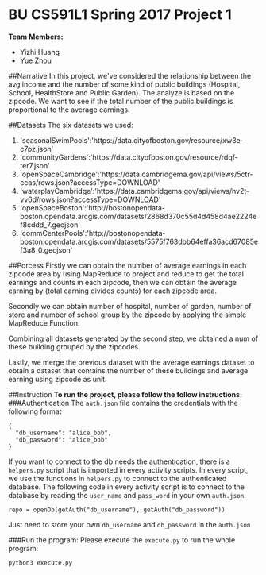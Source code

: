 # BU CS591L1 Spring 2017 Project 1

**Team Members:**
+ Yizhi Huang
+ Yue Zhou

##Narrative
In this project, we've considered the relationship between the avg income and the number of some kind of public buildings (Hospital, School, HealthStore and Public Garden). The analyze is based on the zipcode. We want to see if the total number of the public buildings is proportional to the average earnings.

##Datasets
The six datasets we used:
<ol>
<li>'seasonalSwimPools':'https://data.cityofboston.gov/resource/xw3e-c7pz.json'</li>
<li>'communityGardens':'https://data.cityofboston.gov/resource/rdqf-ter7.json'</li>
<li>'openSpaceCambridge':'https://data.cambridgema.gov/api/views/5ctr-ccas/rows.json?accessType=DOWNLOAD'</li>
<li>'waterplayCambridge':'https://data.cambridgema.gov/api/views/hv2t-vv6d/rows.json?accessType=DOWNLOAD'</li>
<li>'openSpaceBoston':'http://bostonopendata-boston.opendata.arcgis.com/datasets/2868d370c55d4d458d4ae2224ef8cddd_7.geojson'</li>
<li>'commCenterPools':'http://bostonopendata-boston.opendata.arcgis.com/datasets/5575f763dbb64effa36acd67085ef3a8_0.geojson'</li>
</ol>

##Porcess
Firstly we can obtain the number of average earnings in each zipcode area by using MapReduce to project and reduce to get the total earnings and counts in each zipcode, then we can obtain the average earning by (total earning divides counts) for each zipcode area.

Secondly we can obtain number of hospital, number of garden, number of store and number of school group by the zipcode by applying the simple MapReduce Function.

Combining all datasets generated by the second step, we obtained a num of these building grouped by the zipcodes.

Lastly, we merge the previous dataset with the average earnings dataset to obtain a dataset that contains the number of these buildings and average earning using zipcode as unit.

##Instruction
**To run the project, please follow the follow instructions:**
###Authentication
The `auth.json` file contains the credentials with the following format
```
{
  "db_username": "alice_bob",
  "db_password": "alice_bob"
}
```
If you want to connect to the db needs the authentication, there is a `helpers.py` script that is imported in every activity scripts.
In every script, we use the functions in `helpers.py` to connect to the authenticated database. The following code in every activity script is to connect to the database by reading the `user_name` and `pass_word` in your own `auth.json`:
```
repo = openDb(getAuth("db_username"), getAuth("db_password"))
```
Just need to store your own `db_username` and `db_password` in the `auth.json`

###Run the program:
Please execute the `execute.py` to run the whole program:
```
python3 execute.py
```